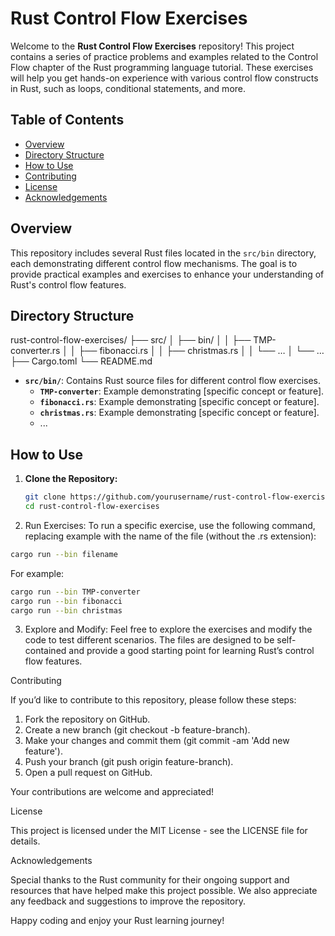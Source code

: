 # Rust Control Flow Exercises

Welcome to the **Rust Control Flow Exercises** repository! This project contains a series of practice problems and examples related to the Control Flow chapter of the Rust programming language tutorial. These exercises will help you get hands-on experience with various control flow constructs in Rust, such as loops, conditional statements, and more.

## Table of Contents

- [Overview](#overview)
- [Directory Structure](#directory-structure)
- [How to Use](#how-to-use)
- [Contributing](#contributing)
- [License](#license)
- [Acknowledgements](#acknowledgements)

## Overview

This repository includes several Rust files located in the `src/bin` directory, each demonstrating different control flow mechanisms. The goal is to provide practical examples and exercises to enhance your understanding of Rust's control flow features.

## Directory Structure

rust-control-flow-exercises/
├── src/
│   ├── bin/
│   │   ├── TMP-converter.rs
│   │   ├── fibonacci.rs
│   │   ├── christmas.rs
│   │   └── …
│   └── …
├── Cargo.toml
└── README.md

- **`src/bin/`**: Contains Rust source files for different control flow exercises.
  - **`TMP-converter`**: Example demonstrating [specific concept or feature].
  - **`fibonacci.rs`**: Example demonstrating [specific concept or feature].
  - **`christmas.rs`**: Example demonstrating [specific concept or feature].
  - ...

## How to Use

1. **Clone the Repository:**

   ```sh
   git clone https://github.com/yourusername/rust-control-flow-exercises.git
   cd rust-control-flow-exercises
   ```
2. Run Exercises:
To run a specific exercise, use the following command, replacing example with the name of the file (without the .rs extension):

  ```sh
  cargo run --bin filename
  ```
For example:
  ```sh
  cargo run --bin TMP-converter
  cargo run --bin fibonacci
  cargo run --bin christmas
  ```
3. Explore and Modify:
Feel free to explore the exercises and modify the code to test different scenarios. The files are designed to be self-contained and provide a good starting point for learning Rust’s control flow features.

Contributing

If you’d like to contribute to this repository, please follow these steps:

1.	Fork the repository on GitHub.
2.	Create a new branch (git checkout -b feature-branch).
3.	Make your changes and commit them (git commit -am 'Add new feature').
4.	Push your branch (git push origin feature-branch).
5.	Open a pull request on GitHub.

Your contributions are welcome and appreciated!

License

This project is licensed under the MIT License - see the LICENSE file for details.

Acknowledgements

Special thanks to the Rust community for their ongoing support and resources that have helped make this project possible. We also appreciate any feedback and suggestions to improve the repository.

Happy coding and enjoy your Rust learning journey!
